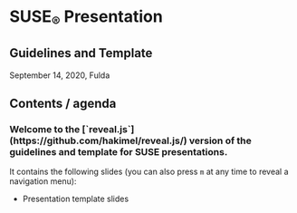 <!-- .slide: data-state="cover" id="template-cover-page" data-timing="20" data-menu-title="Cover slide" -->
<div class="title">
    <h1>SUSE<sub>&reg;</sub> Presentation</h1>
    <h2>Guidelines and Template</h2>
</div>

<div class="date-location">September 14, 2020, Fulda</div>

<!-- .slide: data-state="normal" id="template-agenda" data-menu-title="Agenda" -->

## Contents / agenda

<h3>
Welcome to the [`reveal.js`](https://github.com/hakimel/reveal.js/)
version of the guidelines and template for SUSE presentations.
</h3>

It contains the following slides (you can also press `m` at any
time to reveal a navigation menu):

- Presentation template slides
